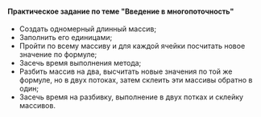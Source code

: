 #### Практическое задание по теме "Введение в многопоточность"

* Создать одномерный длинный массив;
* Заполнить его единицами;
* Пройти по всему массиву и для каждой ячейки посчитать новое значение по формуле;
* Засечь время выполнения метода;
* Разбить массив на два, высчитать новые значения по той же формуле, но в двух потоках, затем склеить эти массивы обратно в один;
* Засечь время на разбивку, выполнение в двух потках и склейку массивов.
